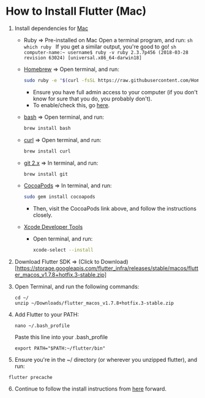 # How to Install Flutter (Mac)

1. Install dependencies for [Mac](https://flutter.dev/docs/get-started/install/macos) 
   * Ruby => Pre-installed on Mac
        Open a terminal program, and run:
         ```sh
         which ruby
         ```
        If you get a similar output, you're good to go!
         ```sh
         computer-name:~ username$ ruby -v
         ruby 2.3.7p456 (2018-03-28 revision 63024) [universal.x86_64-darwin18]
         ```
   
   * [Homebrew](https://brew.sh/) => Open terminal, and run:
        ```sh
        sudo ruby -e "$(curl -fsSL https://raw.githubusercontent.com/Homebrew/install/master/install)"
        ```
      - Ensure you have full admin access to your computer (if you don't know for sure that you do, you probably don't). 
      - To enable/check this, go [here](http://osxdaily.com/2016/11/01/convert-user-to-admin-account-command-line-mac/).
   
   * [bash](https://www.github.com/bnonni/UNIX) => Open terminal, and run:
        ```sh
        brew install bash
        ```
   
   * [curl](https://curl.haxx.se/) => Open terminal, and run:
        ```sh
        brew install curl
        ```
   
   * [git 2.x](https://gist.github.com/derhuerst/1b15ff4652a867391f03#file-mac-md) => In terminal, and run:
        ```sh
        brew install git
        ```
   
   * [CocoaPods](https://guides.cocoapods.org/using/getting-started.html) => In terminal, and run:
        ```sh
        sudo gem install cocoapods
        ```
      - Then, visit the CocoaPods link above, and follow the instructions closely. 
   
   * [Xcode Developer Tools](https://developer.apple.com/xcode/)
      - Open terminal, and run:
        ```sh
        xcode-select --install
        ```

2. Download Flutter SDK => (Click to Download)[https://storage.googleapis.com/flutter_infra/releases/stable/macos/flutter_macos_v1.7.8+hotfix.3-stable.zip]

3. Open Terminal, and run the following commands:
   ```
   cd ~/
   unzip ~/Downloads/flutter_macos_v1.7.8+hotfix.3-stable.zip
   ```
4. Add Flutter to your PATH:
   ```
   nano ~/.bash_profile
   ```
   Paste this line into your .bash_profile
    ```
    export PATH="$PATH:~/flutter/bin"
    ```
 5. Ensure you're in the ~/ directory (or wherever you unzipped flutter), and run:
   ```
    flutter precache
   ```
 6. Continue to follow the install instructions from [here](https://flutter.dev/docs/get-started/install/macos#run-flutter-doctor) forward.

